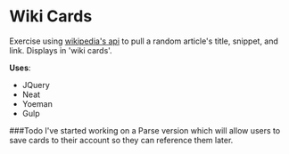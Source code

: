 # Wiki Cards

Exercise using [wikipedia's api](https://en.wikipedia.org/w/api.php) to pull a random article's title, snippet, and link. Displays in 'wiki cards'.

**Uses**:
- JQuery
- Neat
- Yoeman
- Gulp

###Todo
I've started working on a Parse version which will allow users to save cards to their account so they can reference them later.